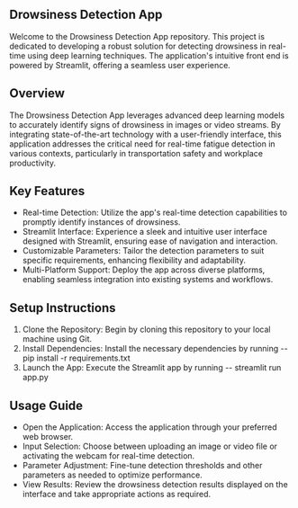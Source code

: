 ## Drowsiness Detection App
Welcome to the Drowsiness Detection App repository. This project is dedicated to developing a robust solution for detecting drowsiness in real-time using deep learning techniques. The application's intuitive front end is powered by Streamlit, offering a seamless user experience.


## Overview
The Drowsiness Detection App leverages advanced deep learning models to accurately identify signs of drowsiness in images or video streams. By integrating state-of-the-art technology with a user-friendly interface, this application addresses the critical need for real-time fatigue detection in various contexts, particularly in transportation safety and workplace productivity.


## Key Features
* Real-time Detection: Utilize the app's real-time detection capabilities to promptly identify instances of drowsiness.
* Streamlit Interface: Experience a sleek and intuitive user interface designed with Streamlit, ensuring ease of navigation and interaction.
* Customizable Parameters: Tailor the detection parameters to suit specific requirements, enhancing flexibility and adaptability.
* Multi-Platform Support: Deploy the app across diverse platforms, enabling seamless integration into existing systems and workflows.


## Setup Instructions
1. Clone the Repository: Begin by cloning this repository to your local machine using Git.
2. Install Dependencies: Install the necessary dependencies by running
   --pip install -r requirements.txt
4. Launch the App: Execute the Streamlit app by running
   -- streamlit run app.py


## Usage Guide
* Open the Application: Access the application through your preferred web browser.
* Input Selection: Choose between uploading an image or video file or activating the webcam for real-time detection.
* Parameter Adjustment: Fine-tune detection thresholds and other parameters as needed to optimize performance.
* View Results: Review the drowsiness detection results displayed on the interface and take appropriate actions as required.



